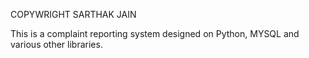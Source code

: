 COPYWRIGHT SARTHAK JAIN

This is a complaint reporting system designed on Python, MYSQL and various other libraries.
